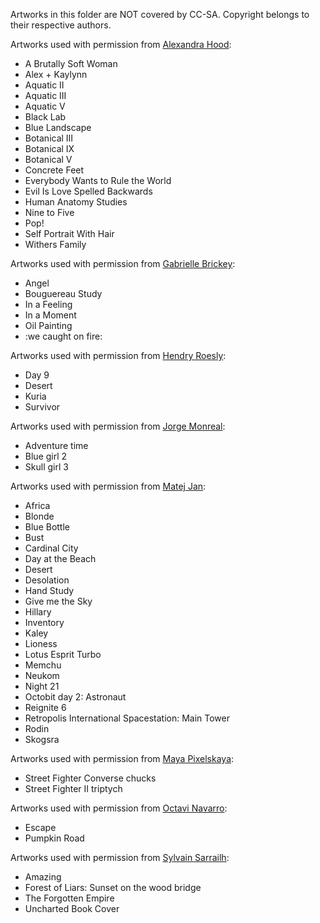 Artworks in this folder are NOT covered by CC-SA. Copyright belongs to their respective authors. 

Artworks used with permission from [Alexandra Hood](http://www.alexandrahood.com):

- A Brutally Soft Woman
- Alex + Kaylynn
- Aquatic II
- Aquatic III
- Aquatic V
- Black Lab
- Blue Landscape
- Botanical III
- Botanical IX
- Botanical V
- Concrete Feet
- Everybody Wants to Rule the World
- Evil Is Love Spelled Backwards
- Human Anatomy Studies
- Nine to Five
- Pop!
- Self Portrait With Hair
- Withers Family

Artworks used with permission from [Gabrielle Brickey](https://www.artworkbygabrielle.com):

- Angel
- Bouguereau Study
- In a Feeling
- In a Moment
- Oil Painting
- :we caught on fire:

Artworks used with permission from [Hendry Roesly](https://www.artstation.com/hendryroesly):

- Day 9
- Desert
- Kuria
- Survivor

Artworks used with permission from [Jorge Monreal](https://www.deviantart.com/cocoaspen):

- Adventure time
- Blue girl 2
- Skull girl 3

Artworks used with permission from [Matej Jan](https://matejjan.com):

- Africa
- Blonde
- Blue Bottle
- Bust
- Cardinal City
- Day at the Beach
- Desert
- Desolation
- Hand Study
- Give me the Sky
- Hillary
- Inventory
- Kaley
- Lioness
- Lotus Esprit Turbo
- Memchu
- Neukom
- Night 21
- Octobit day 2: Astronaut
- Reignite 6
- Retropolis International Spacestation: Main Tower
- Rodin
- Skogsra

Artworks used with permission from [Maya Pixelskaya](http://mayapixelskaya.com):

- Street Fighter Converse chucks
- Street Fighter II triptych

Artworks used with permission from [Octavi Navarro](https://www.pixelshuh.com):

- Escape
- Pumpkin Road

Artworks used with permission from [Sylvain Sarrailh](https://www.artstation.com/tohad):

- Amazing
- Forest of Liars: Sunset on the wood bridge
- The Forgotten Empire
- Uncharted Book Cover
